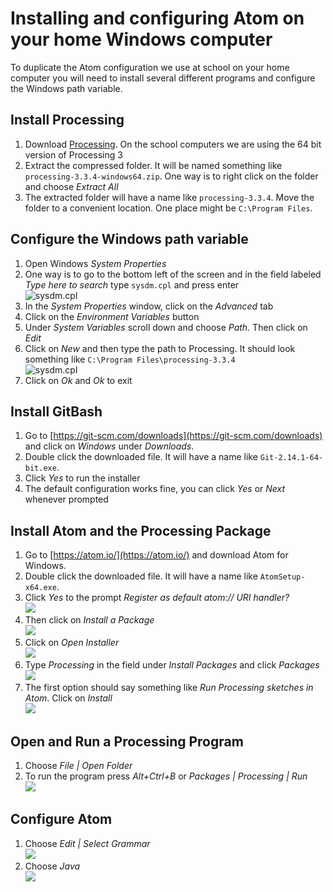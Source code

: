 Installing and configuring Atom on your home Windows computer
=============================

To duplicate the Atom configuration we use at school on your home computer you will need to install several different programs and configure the Windows path variable.

Install Processing
------------------
1. Download [Processing](https://processing.org/download/?processing). On the school computers we are using the 64 bit version of Processing 3
2. Extract the compressed folder. It will be named something like `processing-3.3.4-windows64.zip`. One way is to right click on the folder and choose *Extract All*
3. The extracted folder will have a name like `processing-3.3.4`. Move the folder to a convenient location. One place might be `C:\Program Files`.

Configure the Windows path variable
---------------
1. Open Windows *System Properties*
2. One way is to go to the bottom left of the screen and in the field labeled *Type here to search* type `sysdm.cpl` and press enter  
![sysdm.cpl](SublimeConfig3.png)
3. In the *System Properties* window, click on the *Advanced* tab
4. Click on the *Environment Variables* button
5. Under *System Variables* scroll down and choose *Path.* Then click on *Edit*  
6. Click on *New* and then type the path to Processing. It should look something like `C:\Program Files\processing-3.3.4`  
![sysdm.cpl](SublimeConfig4.png)
7. Click on *Ok* and *Ok* to exit

Install GitBash
---------------
1. Go to [https://git-scm.com/downloads](https://git-scm.com/downloads) and click on *Windows* under *Downloads*.
2. Double click the downloaded file. It will have a name like `Git-2.14.1-64-bit.exe`.
3. Click *Yes* to run the installer
4. The default configuration works fine, you can click *Yes* or *Next* whenever prompted

Install Atom and the Processing Package
---------------
1. Go to [https://atom.io/](https://atom.io/) and download Atom for Windows. 
2. Double click the downloaded file. It will have a name like `AtomSetup-x64.exe`.
3. Click *Yes* to the prompt *Register as default atom:// URI handler?*   
![](AtomConfig1.PNG)   
4. Then click on *Install a Package*   
![](AtomConfig2.PNG)   
5. Click on *Open Installer*   
![](AtomConfig3.PNG)   
6. Type *Processing* in the field under *Install Packages* and click *Packages*   
![](AtomConfig4.PNG)   
7. The first option should say something like *Run Processing sketches in Atom*. Click on *Install*   
![](AtomConfig5.PNG)   

Open and Run a Processing Program
---------------
1. Choose *File | Open Folder*
2. To run the program press *Alt+Ctrl+B* or *Packages | Processing | Run*   
![](AtomConfig8.PNG)      

Configure Atom
---------------
1. Choose *Edit | Select Grammar*   
![](AtomConfig6.PNG)    
2. Choose *Java*    
![](AtomConfig7.PNG)    


